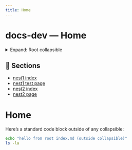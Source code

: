 ```yaml
---
title: Home
---
```


# docs-dev — Home

<details markdown="1">
  <summary>Expand: Root collapsible</summary>

This is the root-level collapsible demo.

```bash
echo "hello from root index.md"
```

</details>

## 📂 Sections
- [nest1 index](./nest1/)
- [nest1 test page](./nest1/test.html)
- [nest2 index](./nest1/nest2/)
- [nest2 page](./nest1/nest2/page.html)

# Home

Here’s a standard code block outside of any collapsible:

```bash
echo "hello from root index.md (outside collapsible)"
ls -la
```
